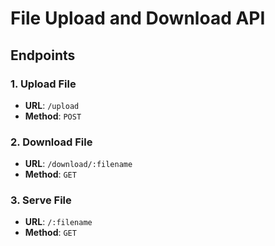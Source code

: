 # File Upload and Download API

## Endpoints

### 1. Upload File
- **URL**: `/upload`
- **Method**: `POST`

### 2. Download File
- **URL**: `/download/:filename`
- **Method**: `GET`

### 3. Serve File
- **URL**: `/:filename`
- **Method**: `GET`